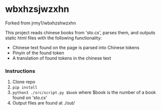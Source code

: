 # wbxhzsjwzxhn

Forked from jrmy1/wbxhzshwzxhn

This project reads chinese books from 'sto.cx', parses them, and outputs static html files with the following functionality:

- Chinese text found on the page is parsed into Chinese tokens
- Pinyin of the found token
- A translation of found tokens in the chinese text

### Instructions
1. Clone repo
2. `pip install`
3. `python3 ./src/script.py $book` where $book is the number of a book found on 'sto.cx'
4. Output files are found at ./out/